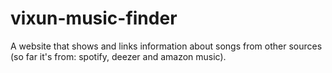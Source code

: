 # vixun-music-finder

A website that shows and links information about songs from other sources (so far it's from: spotify, deezer and amazon music).

